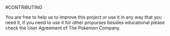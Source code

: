 #CONTRIBUTING

You are free to help us to improve this project or use it in any way that you need it, 
if you need to use it for other propurses besides educational 
please check the User Agreement of The Pokemon Company.
